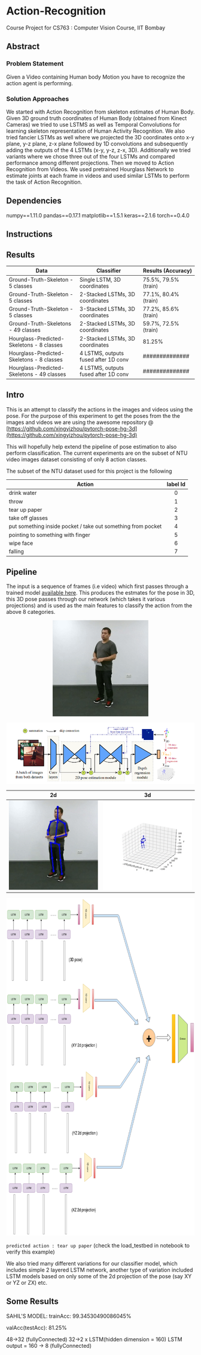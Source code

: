 # Action-Recognition

Course Project for CS763 : Computer Vision Course, IIT Bombay

## Abstract

### Problem Statement
Given a Video containing Human body Motion you have to recognize the action agent is performing.

### Solution Approaches
We started with Action Recognition from skeleton estimates of Human Body. 
Given 3D ground truth coordinates of Human Body (obtained from Kinect Cameras) we tried to use LSTMS as well as Temporal Convolutions for learning skeleton representation of Human Activity Recognition.
We also tried fancier LSTMs as well where we projected the 3D coordinates onto x-y plane, y-z plane, z-x plane followed by 1D convolutions and subsequently adding the outputs of the 4 LSTMs (x-y, y-z, z-x, 3D). Additionally we tried variants where we chose three out of the four LSTMs and compared performance among different projections.
Then we moved to Action Recognition from Videos.
We used pretrained Hourglass Network to estimate joints at each frame in videos and used similar LSTMs to perform the task of Action Recognition.

## Dependencies
numpy==1.11.0
pandas==0.17.1
matplotlib==1.5.1
keras==2.1.6
torch==0.4.0

## Instructions

## Results

|						Data 				    |	Classifier									|    Results  (Accuracy)		|
|-----------------------------------------------|-----------------------------------------------|-------------------------------|
| Ground-Truth-Skeleton - 5 classes				|	Single LSTM, 3D coordinates					|	75.5%, 79.5% (train)  		|
| Ground-Truth-Skeleton - 5 classes				|	2-Stacked LSTMs, 3D coordinates 			| 	77.1%, 80.4% (train)  		|
| Ground-Truth-Skeleton - 5 classes				|	3-Stacked LSTMs, 3D coordinates 			| 	77.2%, 85.6% (train)  		|
| Ground-Truth-Skeletons - 49 classes			|	2-Stacked LSTMs, 3D coordinates				|	59.7%, 72.5% (train)		|
| Hourglass-Predicted-Skeletons - 8 classes		|	2-Stacked LSTMs, 3D coordinates				|	81.25% 						|
| Hourglass-Predicted-Skeletons - 8 classes 	|	4 LSTMS, outputs fused after 1D conv        |	############## 	 			|
| Hourglass-Predicted-Skeletons - 49 classes 	|	4 LSTMS, outputs fused after 1D conv        |	############## 	 			|


## Intro
This is an attempt to classify the actions in the images and videos using the pose. For the purpose of this experiment
to get the poses from the the images and videos we are using the awesome repository @
[https://github.com/xingyizhou/pytorch-pose-hg-3d](https://github.com/xingyizhou/pytorch-pose-hg-3d)

This will hopefully help extend the pipeline of pose estimation to also perform classification. The current experiments are on the subset of
NTU video images dataset consisting of only 8 action classes.

The subset of the NTU dataset used for this project is the following

| Action            | label Id      |
| -------------     |:-------------:|
| drink water       | 0             |
| throw             | 1             |
| tear up paper     | 2             |
| take off glasses  | 3             |
| put something inside pocket / take out something from pocket | 4             |
| pointing to something with finger | 5             |
| wipe face | 6             |
| falling | 7             |

## Pipeline
The input is a sequence of frames (i.e video) which first passes through a trained model [available here](https://github.com/xingyizhou/pytorch-pose-hg-3d).
This produces the estmates for the pose in 3D, this 3D pose passes through our network (which takes it various projections) and is used as the main features to classify the action from the above 8 categories.

<p align='center'>
  <img src='./outputs/readme_out/input.gif' alt='input'/>
</p>

<p align='center'>
  <img src='./outputs/readme_out/xingy_net.png' alt='x net'/>
</p>

| 2d            | 3d      |
| -------------     |:-------------:|
| ![input](./outputs/readme_out/output_ske.gif)      | ![input](./outputs/readme_out/3d_ske.gif)           |
   


<p align='center'>
  <img src='./outputs/readme_out/main_model0.png' alt='main model0' style="width: 1200px; height: 900px" />
</p>

`predicted action : tear up paper`
(check the load_testbed in notebook to verify this example)

We also tried many different variations for our classifier model, which includes simple 2 layered LSTM network, another type of variation included LSTM models based on only some of the 2d projection of the pose (say XY or YZ or ZX) etc.

## Some Results




SAHIL'S MODEL:
trainAcc: 99.34530490086045%

valAcc(testAcc): 81.25%

48->32 (fullyConnected)
32->2 x LSTM(hidden dimension = 160)
LSTM output = 160 -> 8 (fullyConnected) 

